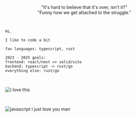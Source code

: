 <p align="center">
  "It's hard to believe that it's over, isn't it?" <br />
  "Funny how we get attached to the struggle."
</p>

<br />

```
Hi.

I like to code a bit

fav languages: typescript, rust

2023 - 2025 goals:
frontend: react/next => solid/vite
backend: typescript -> rust/go
everything else: rust/go
```

<br>

![i love this](https://cdn.discordapp.com/attachments/853302837898510346/1135530401679560824/7cN2twz.png)

<br>

![javascript i just love you man](https://cdn.discordapp.com/attachments/1136647387385966722/1139595041610928128/N79BIA9.png)
